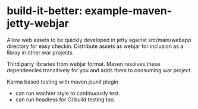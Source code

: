build-it-better: example-maven-jetty-webjar
===============

Allow web assets to be quickly developed in jetty against src/main/webapp directory for 
easy checkin.
Distribute assets as webjar for inclusion as a libray in other war projects.

Third party libraries from webjar format. Maven resolves these dependencies transitively for you and adds them to consuming war project.

Karma based testing with maven jsunit plugin
- can run wachter style to continuously test.
- can run headless for CI build testing too.

